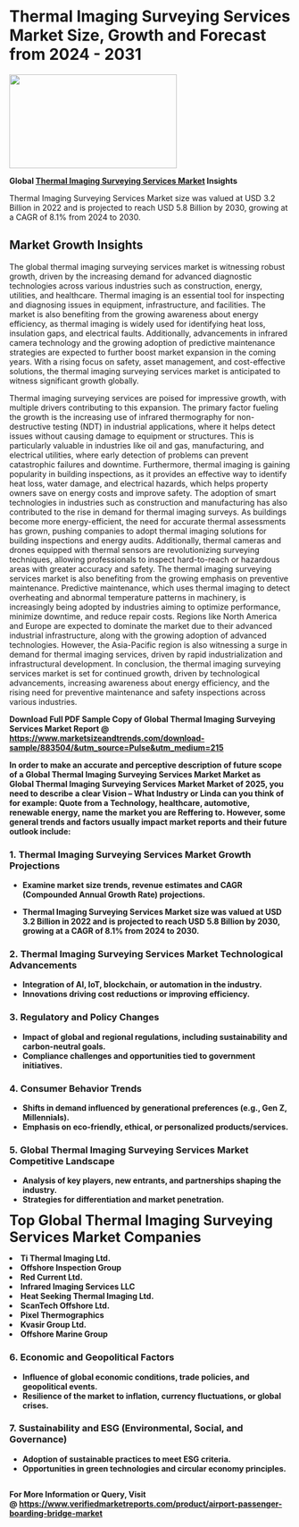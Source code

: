 <H1>Thermal Imaging Surveying Services Market Size, Growth and Forecast from 2024 - 2031</H1><img class="aligncenter size-medium wp-image-584254" src="https://thirdeyenews.in/wp-content/uploads/2024/09/Global-Market-Research-300x168.jpeg" alt="" width="300" height="168" /><p><strong>Global&nbsp;<a href="https://www.marketsizeandtrends.com/download-sample/883504/&amp;utm_source=Pulse&amp;utm_medium=215">Thermal Imaging Surveying Services Market</a> Insights</strong></p><p>Thermal Imaging Surveying Services Market size was valued at USD 3.2 Billion in 2022 and is projected to reach USD 5.8 Billion by 2030, growing at a CAGR of 8.1% from 2024 to 2030.</p><p><h2>Market Growth Insights</h2> <p>The global thermal imaging surveying services market is witnessing robust growth, driven by the increasing demand for advanced diagnostic technologies across various industries such as construction, energy, utilities, and healthcare. Thermal imaging is an essential tool for inspecting and diagnosing issues in equipment, infrastructure, and facilities. The market is also benefiting from the growing awareness about energy efficiency, as thermal imaging is widely used for identifying heat loss, insulation gaps, and electrical faults. Additionally, advancements in infrared camera technology and the growing adoption of predictive maintenance strategies are expected to further boost market expansion in the coming years. With a rising focus on safety, asset management, and cost-effective solutions, the thermal imaging surveying services market is anticipated to witness significant growth globally.</p> <p><strong></strong></p> <p>Thermal imaging surveying services are poised for impressive growth, with multiple drivers contributing to this expansion. The primary factor fueling the growth is the increasing use of infrared thermography for non-destructive testing (NDT) in industrial applications, where it helps detect issues without causing damage to equipment or structures. This is particularly valuable in industries like oil and gas, manufacturing, and electrical utilities, where early detection of problems can prevent catastrophic failures and downtime. Furthermore, thermal imaging is gaining popularity in building inspections, as it provides an effective way to identify heat loss, water damage, and electrical hazards, which helps property owners save on energy costs and improve safety. The adoption of smart technologies in industries such as construction and manufacturing has also contributed to the rise in demand for thermal imaging surveys. As buildings become more energy-efficient, the need for accurate thermal assessments has grown, pushing companies to adopt thermal imaging solutions for building inspections and energy audits. Additionally, thermal cameras and drones equipped with thermal sensors are revolutionizing surveying techniques, allowing professionals to inspect hard-to-reach or hazardous areas with greater accuracy and safety. The thermal imaging surveying services market is also benefiting from the growing emphasis on preventive maintenance. Predictive maintenance, which uses thermal imaging to detect overheating and abnormal temperature patterns in machinery, is increasingly being adopted by industries aiming to optimize performance, minimize downtime, and reduce repair costs. Regions like North America and Europe are expected to dominate the market due to their advanced industrial infrastructure, along with the growing adoption of advanced technologies. However, the Asia-Pacific region is also witnessing a surge in demand for thermal imaging services, driven by rapid industrialization and infrastructural development. In conclusion, the thermal imaging surveying services market is set for continued growth, driven by technological advancements, increasing awareness about energy efficiency, and the rising need for preventive maintenance and safety inspections across various industries.</p> <p><strong></p><p><span class=""><strong>Download Full PDF Sample Copy of Global Thermal Imaging Surveying Services Market Report</strong> @ <a href="https://www.marketsizeandtrends.com/download-sample/883504/&amp;utm_source=Pulse&amp;utm_medium=215" target="_blank">https://www.marketsizeandtrends.com/download-sample/883504/&amp;utm_source=Pulse&amp;utm_medium=215</a></span></p><p>In order to make an accurate and perceptive description of future scope of a Global&nbsp;Thermal Imaging Surveying Services Market Market as Global&nbsp;Thermal Imaging Surveying Services Market Market of 2025, you need to describe a clear Vision &ndash; What Industry or Linda can you think of for example: Quote from a Technology, healthcare, automotive, renewable energy, name the market you are Reffering to. However, some general trends and factors usually impact market reports and their future outlook include:</p><h3>1.&nbsp;<strong>Thermal Imaging Surveying Services Market Growth Projections</strong></h3><ul><li>Examine market size trends, revenue estimates and CAGR (Compounded Annual Growth Rate) projections.</li><li><p>Thermal Imaging Surveying Services Market size was valued at USD 3.2 Billion in 2022 and is projected to reach USD 5.8 Billion by 2030, growing at a CAGR of 8.1% from 2024 to 2030.</p></li></ul><h3>2.&nbsp;<strong>Thermal Imaging Surveying Services Market Technological Advancements</strong></h3><ul><li>Integration of AI, IoT, blockchain, or automation in the industry.</li><li>Innovations driving cost reductions or improving efficiency.</li></ul><h3>3.&nbsp;<strong>Regulatory and Policy Changes</strong></h3><ul><li>Impact of global and regional regulations, including sustainability and carbon-neutral goals.</li><li>Compliance challenges and opportunities tied to government initiatives.</li></ul><h3>4.&nbsp;<strong>Consumer Behavior Trends</strong></h3><ul><li>Shifts in demand influenced by generational preferences (e.g., Gen Z, Millennials).</li><li>Emphasis on eco-friendly, ethical, or personalized products/services.</li></ul><h3>5.&nbsp;<strong>Global Thermal Imaging Surveying Services Market Competitive Landscape</strong></h3><ul><li>Analysis of key players, new entrants, and partnerships shaping the industry.</li><li>Strategies for differentiation and market penetration.</li></ul><p data-pm-slice="1 1 []"><span style="color: inherit; font-family: inherit; font-size: 25px;">Top Global Thermal Imaging Surveying Services Market Companies</span></p><div class="" data-test-id=""><p><li>Ti Thermal Imaging Ltd.</li><li> Offshore Inspection Group</li><li> Red Current Ltd.</li><li> Infrared Imaging Services LLC</li><li> Heat Seeking Thermal Imaging Ltd.</li><li> ScanTech Offshore Ltd.</li><li> Pixel Thermographics</li><li> Kvasir Group Ltd.</li><li> Offshore Marine Group</li></p></div><h3>6.&nbsp;<strong>Economic and Geopolitical Factors</strong></h3><ul><li>Influence of global economic conditions, trade policies, and geopolitical events.</li><li>Resilience of the market to inflation, currency fluctuations, or global crises.</li></ul><h3>7.&nbsp;<strong>Sustainability and ESG (Environmental, Social, and Governance)</strong></h3><ul><li>Adoption of sustainable practices to meet ESG criteria.</li><li>Opportunities in green technologies and circular economy principles.</li></ul><h2><strong style="font-size: 14px;">For More Information or Query, Visit @&nbsp;</strong><a style="background-color: #ffffff; font-size: 14px;" href="https://www.marketsizeandtrends.com/report/thermal-imaging-surveying-services-market/" target="_blank">https://www.verifiedmarketreports.com/product/airport-passenger-boarding-bridge-market</a></h2>
